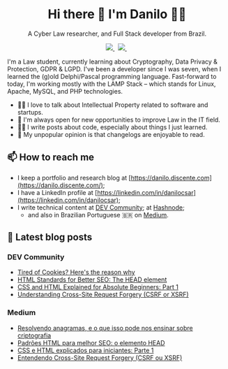 <h1 align="center">
  Hi there 👋 I'm Danilo 👨‍💻
</h1>

<p align="center">
  A Cyber Law researcher, and Full Stack developer from Brazil.
</p>

<p align="center">
  <a href="https://dev.to/danilo" target="_blank">
    <img src="https://img.shields.io/badge/dev.to-0A0A0A?style=for-the-badge&logo=dev.to&logoColor=white" />
  </a>&nbsp;
  <a href="https://linkedin.com/in/danilocsar/" target="_blank">
    <img src="https://img.shields.io/badge/LinkedIn-0077B5?style=for-the-badge&logo=linkedin&logoColor=white" />
  </a>&nbsp;
</p>

I'm a Law student, currently learning about Cryptography, Data Privacy & Protection, GDPR & LGPD. I've been a developer since I was seven, when I learned the (g)old Delphi/Pascal programming language. Fast-forward to today, I'm working mostly with the LAMP Stack &ndash; which stands for Linux, Apache, MySQL, and PHP technologies.

- 👨‍⚖️ I love to talk about Intellectual Property related to software and startups.
- 🚀 I'm always open for new opportunities to improve Law in the IT field.
- 👨‍💻 I write posts about code, especially about things I just learned.
- 🤔 My unpopular opinion is that changelogs are enjoyable to read.

## 📫 How to reach me

- I keep a portfolio and research blog at [https://danilo.discente.com](https://danilo.discente.com/);
- I have a LinkedIn profile at [https://linkedin.com/in/danilocsar](https://linkedin.com/in/danilocsar);
- I write technical content at [DEV Community](https://dev.to/danilo); at [Hashnode](https://danilocesar.hashnode.dev/);
  - and also in Brazilian Portuguese 🇧🇷 on [Medium](https://danilocsar.medium.com/).

## 📝 Latest blog posts

### DEV Community
<!-- DEVTO:START -->
- [Tired of Cookies? Here&#39;s the reason why](https://dev.to/danilo/tired-of-cookies-heres-the-reason-why-22od)
- [HTML Standards for Better SEO: The HEAD element](https://dev.to/danilo/html-standards-for-better-seo-the-head-element-1cck)
- [CSS and HTML Explained for Absolute Beginners: Part 1](https://dev.to/danilo/css-and-html-explained-for-absolute-beginners-part-1-2hjd)
- [Understanding Cross-Site Request Forgery &lpar;CSRF or XSRF&rpar;](https://dev.to/danilo/understanding-cross-site-request-forgery-csrf-or-xsrf-3d95)
<!-- DEVTO:END -->

### Medium
<!-- MEDIUM:START -->
- [Resolvendo anagramas, e o que isso pode nos ensinar sobre criptografia](https://danilocsar.medium.com/resolvendo-anagramas-e-o-que-isso-pode-nos-ensinar-sobre-criptografia-98c9363085a5?source=rss-b8ef6f0967aa------2)
- [Padrões HTML para melhor SEO: o elemento HEAD](https://danilocsar.medium.com/padr%C3%B5es-html-para-melhor-seo-o-elemento-head-9cf787bcad00?source=rss-b8ef6f0967aa------2)
- [CSS e HTML explicados para iniciantes: Parte 1](https://danilocsar.medium.com/css-e-html-explicados-para-iniciantes-parte-1-beacb2007299?source=rss-b8ef6f0967aa------2)
- [Entendendo Cross-Site Request Forgery &lpar;CSRF ou XSRF&rpar;](https://danilocsar.medium.com/entendendo-cross-site-request-forgery-csrf-ou-xsrf-1a5f2ed35a0d?source=rss-b8ef6f0967aa------2)
<!-- MEDIUM:END -->
